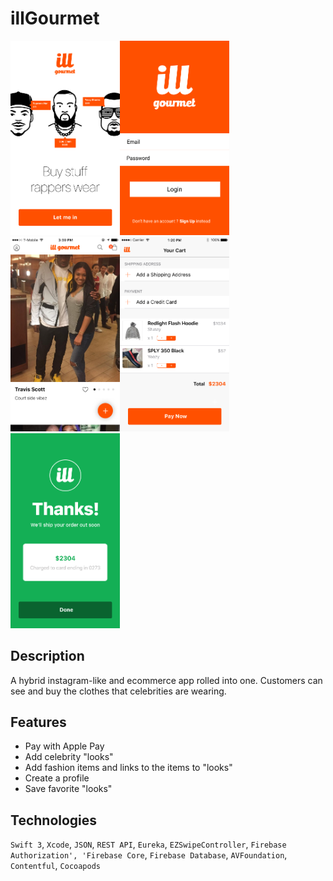 # illGourmet
<img src="/images/launch_view.png" width="175"><img src="/images/login_view.png" width="175"><img src="/images/looks_view.png" width="175"><img src="/images/cart_view.png" width="175"><img src="/images/confirmation_view.png" width="175">

Description
----------------
A hybrid instagram-like and ecommerce app rolled into one. Customers can see and buy the clothes that celebrities are wearing.

Features
----------------
+ Pay with Apple Pay
+ Add celebrity "looks"
+ Add fashion items and links to the items to "looks"
+ Create a profile
+ Save favorite "looks"


Technologies
----------------
`Swift 3`, `Xcode`, `JSON`, `REST API`, `Eureka`, `EZSwipeController`, `Firebase Authorization', 'Firebase Core`, `Firebase Database`, `AVFoundation`, `Contentful`, `Cocoapods`

